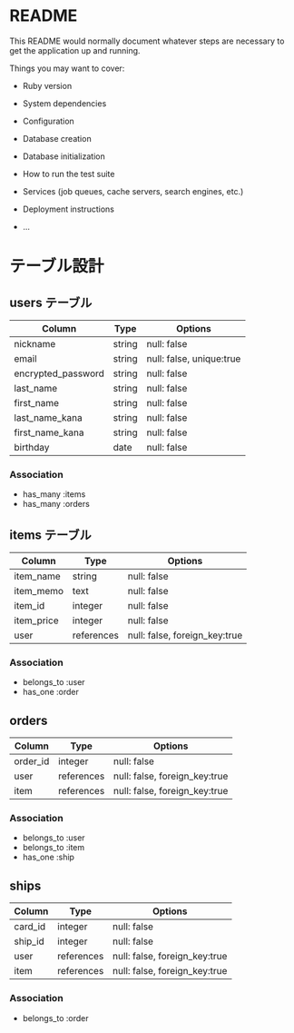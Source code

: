# README

This README would normally document whatever steps are necessary to get the
application up and running.

Things you may want to cover:

* Ruby version

* System dependencies

* Configuration

* Database creation

* Database initialization

* How to run the test suite

* Services (job queues, cache servers, search engines, etc.)

* Deployment instructions


* ...
# テーブル設計

## users テーブル

| Column             | Type   | Options     |
| ------------------ | ------ | ----------- |
| nickname           | string | null: false |
| email              | string | null: false, unique:true |
| encrypted_password | string | null: false |
| last_name          | string | null: false |
| first_name         | string | null: false |
| last_name_kana     | string | null: false |
| first_name_kana    | string | null: false |
| birthday           | date   | null: false |

### Association

- has_many :items
- has_many :orders

## items テーブル

| Column             | Type   | Options     |
| ------------------ | ------ | ----------- |
| item_name          | string | null: false |
| item_memo          | text   | null: false |
| item_id            | integer| null: false |
| item_price         | integer| null: false |
| user               | references | null: false, foreign_key:true |

### Association

- belongs_to :user
- has_one   :order

## orders

| Column             | Type   | Options     |
| ------------------ | ------ | ----------- |
| order_id            | integer| null: false |
| user               | references | null: false, foreign_key:true |
| item               | references | null: false, foreign_key:true |

### Association

- belongs_to :user
- belongs_to :item
- has_one    :ship

## ships

| Column             | Type   | Options     |
| ------------------ | ------ | ----------- |
| card_id            | integer| null: false |
| ship_id            | integer| null: false |
| user               | references | null: false, foreign_key:true |
| item               | references | null: false, foreign_key:true |

### Association
- belongs_to :order